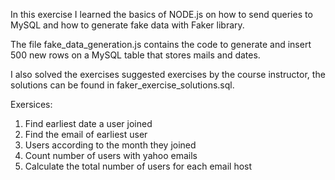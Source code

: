In this exercise I learned the basics of NODE.js on how to send queries to MySQL and how to generate fake data with Faker library.

The file fake_data_generation.js contains the code to generate and insert 500 new rows on a MySQL table that stores mails and dates.

I also solved the exercises suggested exercises by the course instructor, the solutions can be found in faker_exercise_solutions.sql.

Exersices:

1. Find earliest date a user joined
2. Find the email of earliest user
3. Users according to the month they joined
4. Count number of users with yahoo emails
5. Calculate the total number of users for each email host